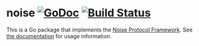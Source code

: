 # noise [![GoDoc](https://godoc.org/github.com/flynn/noise?status.svg)](https://godoc.org/github.com/flynn/noise) [![Build Status](https://travis-ci.org/flynn/noise.svg?branch=master)](https://travis-ci.org/flynn/noise)

This is a Go package that implements the [Noise Protocol
Framework](https://noiseprotocol.org). See [the
documentation](https://godoc.org/github.com/flynn/noise) for usage information.
